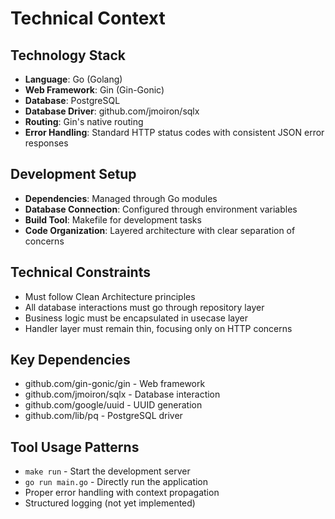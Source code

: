 # Technical Context

## Technology Stack
- **Language**: Go (Golang)
- **Web Framework**: Gin (Gin-Gonic)
- **Database**: PostgreSQL
- **Database Driver**: github.com/jmoiron/sqlx
- **Routing**: Gin's native routing
- **Error Handling**: Standard HTTP status codes with consistent JSON error responses

## Development Setup
- **Dependencies**: Managed through Go modules
- **Database Connection**: Configured through environment variables
- **Build Tool**: Makefile for development tasks
- **Code Organization**: Layered architecture with clear separation of concerns

## Technical Constraints
- Must follow Clean Architecture principles
- All database interactions must go through repository layer
- Business logic must be encapsulated in usecase layer
- Handler layer must remain thin, focusing only on HTTP concerns

## Key Dependencies
- github.com/gin-gonic/gin - Web framework
- github.com/jmoiron/sqlx - Database interaction
- github.com/google/uuid - UUID generation
- github.com/lib/pq - PostgreSQL driver

## Tool Usage Patterns
- `make run` - Start the development server
- `go run main.go` - Directly run the application
- Proper error handling with context propagation
- Structured logging (not yet implemented)
